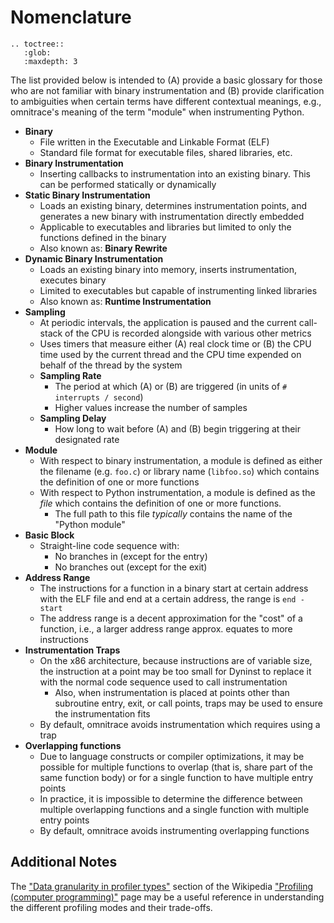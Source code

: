 # Nomenclature

```eval_rst
.. toctree::
   :glob:
   :maxdepth: 3
```

The list provided below is intended to (A) provide a basic glossary for those who are not familiar with binary instrumentation and (B) provide clarification to ambiguities when certain terms
have different contextual meanings, e.g., omnitrace's meaning of the term "module" when instrumenting Python.

- **Binary**
  - File written in the Executable and Linkable Format (ELF)
  - Standard file format for executable files, shared libraries, etc.
- **Binary Instrumentation**
  - Inserting callbacks to instrumentation into an existing binary. This can be performed statically or dynamically
- **Static Binary Instrumentation**
  - Loads an existing binary, determines instrumentation points, and generates a new binary with instrumentation directly embedded
  - Applicable to executables and libraries but limited to only the functions defined in the binary
  - Also known as: **Binary Rewrite**
- **Dynamic Binary Instrumentation**
  - Loads an existing binary into memory, inserts instrumentation, executes binary
  - Limited to executables but capable of instrumenting linked libraries
  - Also known as: **Runtime Instrumentation**
- **Sampling**
  - At periodic intervals, the application is paused and the current call-stack of the CPU is recorded alongside with various other metrics
  - Uses timers that measure either (A) real clock time or (B) the CPU time used by the current thread and the CPU time expended on behalf of the thread by the system
  - **Sampling Rate**
    - The period at which (A) or (B) are triggered (in units of `# interrupts / second`)
    - Higher values increase the number of samples
  - **Sampling Delay**
    - How long to wait before (A) and (B) begin triggering at their designated rate
- **Module**
  - With respect to binary instrumentation, a module is defined as either the filename (e.g. `foo.c`) or library name (`libfoo.so`) which contains the definition of one or more functions
  - With respect to Python instrumentation, a module is defined as the _file_ which contains the definition of one or more functions.
    - The full path to this file _typically_ contains the name of the "Python module"
- **Basic Block**
  - Straight-line code sequence with:
    - No branches in (except for the entry)
    - No branches out (except for the exit)
- **Address Range**
  - The instructions for a function in a binary start at certain address with the ELF file and end at a certain address, the range is `end - start`
  - The address range is a decent approximation for the "cost" of a function, i.e., a larger address range approx. equates to more instructions
- **Instrumentation Traps**
  - On the x86 architecture, because instructions are of variable size, the instruction at a point may be too small for Dyninst to replace it with the normal code sequence used to call instrumentation
    - Also, when instrumentation is placed at points other than subroutine entry, exit, or call points, traps may be used to ensure the instrumentation fits
  - By default, omnitrace avoids instrumentation which requires using a trap
- **Overlapping functions**
  - Due to language constructs or compiler optimizations, it may be possible for multiple functions to overlap (that is, share part of the same function body) or for a single function to have multiple entry points
  - In practice, it is impossible to determine the difference between multiple overlapping functions and a single function with multiple entry points
  - By default, omnitrace avoids instrumenting overlapping functions

## Additional Notes

The ["Data granularity in profiler types"](https://en.wikipedia.org/wiki/Profiling_(computer_programming)#Data_granularity_in_profiler_types) section of
the Wikipedia ["Profiling (computer programming)"](https://en.wikipedia.org/wiki/Profiling_(computer_programming)) page may be a useful reference in understanding
the different profiling modes and their trade-offs.
